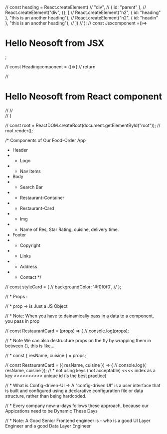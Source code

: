// const heading = React.createElement(
//   "div",
//   { id: "parent" },
//   React.createElement("div", {}, [
//     React.createElement("h2", { id: "heading" }, "this is an another heading"),
//     React.createElement("h2", { id: "headin" }, "this is an another heading"),
//   ])
// );
// const Jsxcomponent =()=> <h1 id="heading">Hello Neosoft from JSX</h1>;

// const Headingcomponent = ()=>{
//   return <div>
//     <h1 id="heading">Hello Neosoft from React component</h1>
//     <Jsxcomponent/>
//   </div>
// }

// const root = ReactDOM.createRoot(document.getElementById("root"));
// root.render(<Headingcomponent/>);


/* Components of Our Food-Order App
 * Header
 * - Logo
 * - Nav Items
 * Body
 * - Search Bar
 * - Restaurant-Container
 *  - Restaurant-Card
 *    - Img
 *    - Name of Res, Star Rating, cuisine, delivery time.
 * Footer
 * - Copyright
 * - Links
 * - Address
 * - Contact
 */

//  const styleCard = {
//   backgroundColor: '#f0f0f0',
// };

// * Props :

// * prop -> is Just a JS Object

// * Note: When you have to dainamically pass in a data to a component, you pass in prop

// const RestaurantCard = (props) => {
// console.log(props);

// * Note We can also destructure props on the fly by wrapping them in between {}, this is like...

// * const { resName, cuisine } = props;

// const RestaurantCard = ({ resName, cuisine }) => {
//   console.log({ resName, cuisine });
// * not using keys (not acceptable) <<<< index as a key <<<<<<<<<< unique id (is the best  practice)

// * What is Config-driven-UI -> A "config-driven UI" is a user interface that is built and configured using a declarative configuration file or data structure, rather than being hardcoded.

// * Every company now-a-days follows these approach, because our Appications need to be Dynamic These Days

// * Note: A Good Senior Frontend engineer is - who is a good UI Layer Engineer and a good Data Layer Engineer